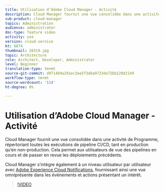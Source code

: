```yaml
---
title: Utilisation d’Adobe Cloud Manager - Activité
description: Cloud Manager fournit une vue consolidée dans une activité de Programme, répertoriant toutes les exécutions de pipeline CI/CD, tant en production qu’en non-production. Cela permet aux utilisateurs de vue des pipelines en cours et de passer en revue les déploiements précédents.
sub-product: cloud-manager
topics: Administration
audience: administrator
doc-type: feature video
activity: use
version: cloud-service
kt: 6874
thumbnail: 26319.jpg
topic: Architecture
role: Architect, Developer, Administrator
level: Beginner
translation-type: tm+mt
source-git-commit: d9714b9a291ec3ee5f3dba9723de72bb120d2149
workflow-type: tm+mt
source-wordcount: '114'
ht-degree: 0%

---
```



# Utilisation d’Adobe Cloud Manager - Activité

Cloud Manager fournit une vue consolidée dans une activité de Programme, répertoriant toutes les exécutions de pipeline CI/CD, tant en production qu’en non-production. Cela permet aux utilisateurs de vue des pipelines en cours et de passer en revue les déploiements précédents.

Cloud Manager s’intègre également à un niveau utilisateur par utilisateur avec [Adobe Experience Cloud Notifications](https://experienceleague.adobe.com/docs/experience-manager-cloud-manager/using/how-to-use/notifications.html), fournissant ainsi une vue omniprésente dans les événements et actions présentant un intérêt.

>[!VIDEO](https://video.tv.adobe.com/v/26319/?quality=12&learn=on)
